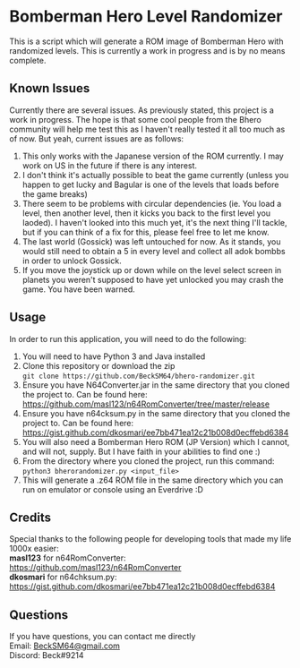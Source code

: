 # Bomberman Hero Level Randomizer
This is a script which will generate a ROM image of Bomberman Hero with randomized levels. This is currently a work in progress and is by no means complete.

## Known Issues
Currently there are several issues. As previously stated, this project is a work in progress. The hope is that some cool people from the Bhero community will help me test this as I haven't really tested it all too much as of now. But yeah, current issues are as follows:
1. This only works with the Japanese version of the ROM currently. I may work on US in the future if there is any interest.
2. I don't think it's actually possible to beat the game currently (unless you happen to get lucky and Bagular is one of the levels that loads before the game breaks)
3. There seem to be problems with circular dependencies (ie. You load a level, then another level, then it kicks you back to the first level you laoded). I haven't looked into this much yet, it's the next thing I'll tackle, but if you can think of a fix for this, please feel free to let me know.
4. The last world (Gossick) was left untouched for now. As it stands, you would still need to obtain a 5 in every level and collect all adok bombbs in order to unlock Gossick.
5. If you move the joystick up or down while on the level select screen in planets you weren't supposed to have yet unlocked you may crash the game. You have been warned.

## Usage
In order to run this application, you will need to do the following:
1. You will need to have Python 3 and Java installed
2. Clone this repository or download the zip  
   `git clone https://github.com/BeckSM64/bhero-randomizer.git`
3. Ensure you have N64Converter.jar in the same directory that you cloned the project to. Can be found here:  
   https://github.com/masl123/n64RomConverter/tree/master/release
4. Ensure you have n64cksum.py in the same directory that you cloned the project to. Can be found here:  
   https://gist.github.com/dkosmari/ee7bb471ea12c21b008d0ecffebd6384
5. You will also need a Bomberman Hero ROM (JP Version) which I cannot, and will not, supply. But I have faith in your abilities to find one :)
6. From the directory where you cloned the project, run this command:  
   `python3 bherorandomizer.py <input_file>`
7. This will generate a .z64 ROM file in the same directory which you can run on emulator or console using an Everdrive :D

## Credits
Special thanks to the following people for developing tools that made my life 1000x easier:  
**masl123** for n64RomConverter: https://github.com/masl123/n64RomConverter  
**dkosmari** for n64chksum.py: https://gist.github.com/dkosmari/ee7bb471ea12c21b008d0ecffebd6384

## Questions
If you have questions, you can contact me directly  
Email: BeckSM64@gmail.com  
Discord: Beck#9214